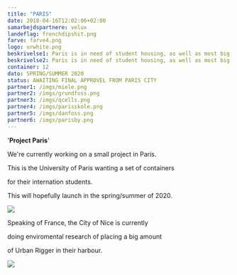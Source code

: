 ```yaml
---
title: "PARIS"
date: 2018-04-16T12:02:06+02:00
samarbejdspartnere: velux
landeflag: frenchdipshit.png
farve: farve4.png
logo: urwhite.png
beskrivelse1: Paris is in need of student housing, as well as most big citys in the world. The city of Paris contacted us hoping we could setup 12 Rigs (= 120 containers for living). The project is going to be build in the spring of 2020.
beskrivelse2: Paris is in need of student housing, as well as most big citys in the world. The city of Paris contacted us hoping we could setup 12 Rigs (= 120 containers for living). The project is going to be build in the spring of 2020. Having a lot of international student coming from all around the world, the City of Paris has decided to build an Urban Rigger.
container: 12
dato: SPRING/SUMMER 2020
status: AWAITING FINAL APPROVEL FROM PARIS CITY
partner1: /imgs/miele.png
partner2: /imgs/grundfoss.png
partner3: /imgs/qcells.png
partner4: /imgs/parisskole.png
partner5: /imgs/danfoss.png
partner6: /imgs/parisby.png
---
```


'**Project Paris**'

We're currently working on a small project in Paris.

This is the University of Paris wanting a set of containers

for their internation students.

This will hopefully launch in the spring/summer of 2020.

<img src="../../imgs/parishavn2.jpg">

Speaking of France, the City of Nice is currently

doing enviromental research of placing a big amount

of Urban Rigger in their harbour.



<img src="../../imgs/parishavn.jpg">